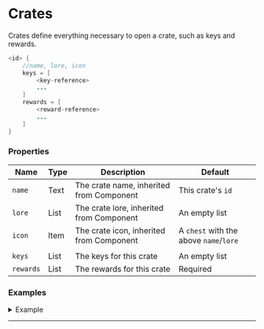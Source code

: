 # Crates

Crates define everything necessary to open a crate, such as keys and rewards.

```java
<id> {
    //name, lore, icon
    keys = [
        <key-reference>
        ...
    ]
    rewards = [
        <reward-reference>
        ...
    ]
}
```

### Properties

| Name | Type | Description | Default |
| --- | --- | --- | --- |
| `name` | Text | The crate name, inherited from Component | This crate's `id` |
| `lore` | List<Text> | The crate lore, inherited from Component | An empty list |
| `icon` | Item | The crate icon, inherited from Component | A `chest` with the above `name`/`lore` |
| |
| `keys` | List<KeyReference> | The keys for this crate | An empty list |
| `rewards` | List<RewardReference> | The rewards for this crate | Required |

### Examples

<details>
<summary>Example</summary>

A crate containing the example key and rewards.

```java
example {
    name = "&eExample Crate"
    lore = ["&6An example crate"]
    keys = [
        ["example", 1]
    ]
    rewards = [
        ["command-prizes", 50.0]
        ["item-prizes", 50.0]
    ]
}
```
</details>

---
